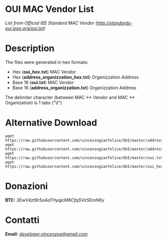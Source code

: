 # OUI MAC Vendor List

*List from Official IEE Standard MAC Vendor (http://standards-oui.ieee.org/oui.txt)*

# Description

The files were generated in two formats:

- Hex		(**oui_hex.txt**)			MAC Vendor
- Hex		(**address_organizzation_hex.txt**)	Organizzation Address
- Base 16	(**oui.txt**)				MAC Vendor
- Base 16	(**address_organizzation.txt**)		Organizzation Address

The delimiter character (between MAC <-> Vendor and MAC <-> Organization) is 1 tabs ("\t")

# Alternative Download

```
wget https://raw.githubusercontent.com/vincenzogianfelice/OUI/master/address_organizzation.txt
wget https://raw.githubusercontent.com/vincenzogianfelice/OUI/master/address_organizzation_hex.txt
wget https://raw.githubusercontent.com/vincenzogianfelice/OUI/master/oui.txt
wget https://raw.githubusercontent.com/vincenzogianfelice/OUI/master/oui_hex.txt
```
# Donazioni

**BTC:** *3EwV4zt9r5o4aTHyqjcM6CfqSVirSEmN6y*

# Contatti

**Email:** *developer.vincenzog@gmail.com*

